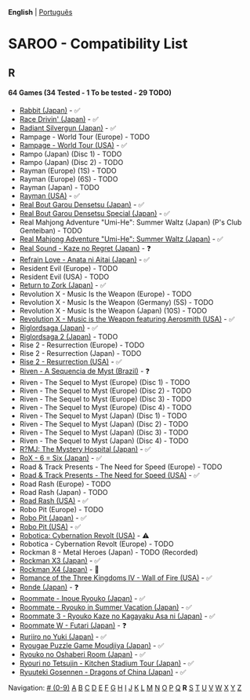 **English** | [Português](../pt-br/R.md)

# SAROO - Compatibility List

## R

#### 64 Games (34 Tested - 1 To be tested - 29 TODO)

- [Rabbit (Japan)](../../../Regions/Retails/Japan/T-10610G/01/README.md) - :white_check_mark:
- [Race Drivin' (Japan)](../../../Regions/Retails/Japan/T-4802G/01/README.md) - :white_check_mark:
- [Radiant Silvergun (Japan)](../../../Regions/Retails/Japan/T-32902G/01/README.md) - :white_check_mark:
- Rampage - World Tour (Europe) - TODO
- [Rampage - World Tour (USA)](../../../Regions/Retails/USA/T-9708H/01/README.md) - :white_check_mark:
- Rampo (Japan) (Disc 1) - TODO
- Rampo (Japan) (Disc 2) - TODO
- Rayman (Europe) (1S) - TODO
- Rayman (Europe) (6S) - TODO
- Rayman (Japan) - TODO
- [Rayman (USA)](../../../Regions/Retails/USA/T-17701G/01/README.md) - :white_check_mark:
- [Real Bout Garou Densetsu (Japan)](../../../Regions/Retails/Japan/T-3105G/01/README.md) - :white_check_mark:
- [Real Bout Garou Densetsu Special (Japan)](../../../Regions/Retails/Japan/T-3119G/01/README.md) - :white_check_mark:
- Real Mahjong Adventure "Umi-He": Summer Waltz (Japan) (P's Club Genteiban) - TODO
- [Real Mahjong Adventure "Umi-He": Summer Waltz (Japan)](../../../Regions/Retails/Japan/T-16511G/01/README.md) - :white_check_mark:
- [Real Sound - Kaze no Regret (Japan)](../../../Regions/Retails/Japan/T-30002G/01/README.md) - :question:
- [Refrain Love - Anata ni Aitai (Japan)](../../../Regions/Retails/Japan/T-5308G/01/README.md) - :white_check_mark:
- Resident Evil (Europe) - TODO
- Resident Evil (USA) - TODO
- [Return to Zork (Japan)](../../../Regions/Retails/Japan/T-23401G/01/README.md) - :white_check_mark:
- Revolution X - Music Is the Weapon (Europe) - TODO
- Revolution X - Music Is the Weapon (Germany) (5S) - TODO
- Revolution X - Music Is the Weapon (Japan) (10S) - TODO
- [Revolution X - Music is the Weapon featuring Aerosmith (USA)](../../../Regions/Retails/USA/T-8107H/01/README.md) - :white_check_mark:
- [Riglordsaga (Japan)](../../../Regions/Retails/Japan/GS-9021/01/README.md) - :white_check_mark:
- [Riglordsaga 2 (Japan)](../../../Regions/Retails/Japan/GS-9084/01/README.md) - TODO
- Rise 2 - Resurrection (Europe) - TODO
- Rise 2 - Resurrection (Japan) - TODO
- [Rise 2 - Resurrection (USA)](../../../Regions/Retails/USA/T-8114-H/01/README.md) - :white_check_mark:
- [Riven - A Sequencia de Myst (Brazil)](../../../Regions/Retails/Brazil/MK-8180145/01/README.md) - :question:
- Riven - The Sequel to Myst (Europe) (Disc 1) - TODO
- Riven - The Sequel to Myst (Europe) (Disc 2) - TODO
- Riven - The Sequel to Myst (Europe) (Disc 3) - TODO
- Riven - The Sequel to Myst (Europe) (Disc 4) - TODO
- Riven - The Sequel to Myst (Japan) (Disc 1) - TODO
- Riven - The Sequel to Myst (Japan) (Disc 2) - TODO
- Riven - The Sequel to Myst (Japan) (Disc 3) - TODO
- Riven - The Sequel to Myst (Japan) (Disc 4) - TODO
- [R?MJ: The Mystery Hospital (Japan)](../../../Regions/Retails/Japan/T-13322G/01/README.md) - :white_check_mark:
- [RoX - 6 = Six (Japan)](../../../Regions/Retails/Japan/T-16612G/01/README.md) - :white_check_mark:
- Road & Track Presents - The Need for Speed (Europe) - TODO
- [Road & Track Presents - The Need for Speed (USA)](../../../Regions/Retails/USA/T-5009H/01/README.md) - :white_check_mark:
- Road Rash (Europe) - TODO
- Road Rash (Japan) - TODO
- [Road Rash (USA)](../../../Regions/Retails/USA/T-5008H/01/README.md) - :white_check_mark:
- Robo Pit (Europe) - TODO
- [Robo Pit (Japan)](../../../Regions/Retails/Japan/T-16603G/01/README.md) - :white_check_mark:
- [Robo Pit (USA)](../../../Regions/Retails/USA/T-10002H/01/README.md) - :white_check_mark:
- [Robotica: Cybernation Revolt (USA)](../../../Regions/Retails/USA/T-8104H/01/README.md) - :warning:
- Robotica - Cybernation Revolt (Europe) - TODO
- Rockman 8 - Metal Heroes (Japan) - TODO (Recorded)
- [Rockman X3 (Japan)](../../../Regions/Retails/Japan/T-1210G/01/README.md) - :white_check_mark:
- [Rockman X4 (Japan)](../../../Regions/Retails/Japan/T-1221G/01/README.md) - :100:
- [Romance of the Three Kingdoms IV - Wall of Fire (USA)](../../../Regions/Retails/USA/T-7601H/01/README.md) - :white_check_mark:
- [Ronde (Japan)](../../../Regions/Retails/Japan/T-14415G/01/README.md) - :question:
- [Roommate - Inoue Ryouko (Japan)](../../../Regions/Retails/Japan/T-19502G/01/README.md) - :white_check_mark:
- [Roommate - Ryouko in Summer Vacation (Japan)](../../../Regions/Retails/Japan/T-19504G/01/README.md) - :white_check_mark:
- [Roommate 3 - Ryouko Kaze no Kagayaku Asa ni (Japan)](../../../Regions/Retails/Japan/T-19507G/01/README.md) - :white_check_mark:
- [Roommate W - Futari (Japan)](../../../Regions/Retails/Japan/T-19508G/01/README.md) - :question:
- [Ruriiro no Yuki (Japan)](../../../Regions/Retails/Japan/T-19722G/01/README.md) - :white_check_mark:
- [Ryougae Puzzle Game Moudjiya (Japan)](../../../Regions/Retails/Japan/T-7010G/01/README.md) - :white_check_mark:
- [Ryouko no Oshaberi Room (Japan)](../../../Regions/Retails/Japan/T-19509G/01/README.md) - :white_check_mark:
- [Ryouri no Tetsujin - Kitchen Stadium Tour (Japan)](../../../Regions/Retails/Japan/T-21702G/01/README.md) - :white_check_mark:
- [Ryuuteki Gosennen - Dragons of China (Japan)](../../../Regions/Retails/Japan/T-15025G/01/README.md) - :white_check_mark:

Navigation:
[# (0-9)](./09.md) [A](./A.md) [B](./B.md) [C](./C.md) [D](./D.md) [E](./E.md) [F](./F.md) [G](./G.md) [H](./H.md) [I](./I.md) [J](./J.md) [K](./K.md) [L](./L.md) [M](./M.md) [N](./N.md) [O](./O.md) [P](./P.md) [Q](./Q.md) **R** [S](./S.md) [T](./T.md) [U](./U.md) [V](./V.md) [W](./W.md) [X](./X.md) [Y](./Y.md) [Z](./Z.md)
